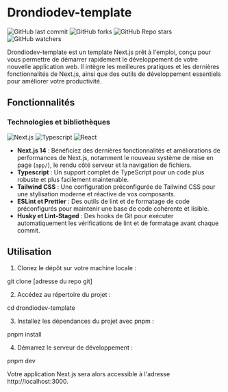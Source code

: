 # Drondiodev-template

![GitHub last commit](https://img.shields.io/github/last-commit/drondiodev/Drondiodev-template) ![GitHub forks](https://img.shields.io/github/forks/drondiodev/Drondiodev-template) ![GitHub Repo stars](https://img.shields.io/github/stars/drondiodev/Drondiodev-template) ![GitHub watchers](https://img.shields.io/github/watchers/drondiodev/Drondiodev-template)

Drondiodev-template est un template Next.js prêt à l'emploi, conçu pour vous permettre de démarrer rapidement le développement de votre nouvelle application web. Il intègre les meilleures pratiques et les dernières fonctionnalités de Next.js, ainsi que des outils de développement essentiels pour améliorer votre productivité.

## Fonctionnalités

### Technologies et bibliothèques

![Next.js](https://img.shields.io/badge/next.js-000000?style=for-the-badge&logo=nextdotjs&logoColor=white)
![Typescript](https://img.shields.io/badge/Typescript-007acc?style=for-the-badge&labelColor=black&logo=typescript&logoColor=007acc)
![React](https://img.shields.io/badge/-React-61DBFB?style=for-the-badge&labelColor=black&logo=react&logoColor=61DBFB)


- **Next.js 14** : Bénéficiez des dernières fonctionnalités et améliorations de performances de Next.js, notamment le nouveau système de mise en page (`app/`), le rendu côté serveur et la navigation de fichiers.
- **Typescript** : Un support complet de TypeScript pour un code plus robuste et plus facilement maintenable.
- **Tailwind CSS** : Une configuration préconfigurée de Tailwind CSS pour une stylisation moderne et réactive de vos composants.
- **ESLint et Prettier** : Des outils de lint et de formatage de code préconfigurés pour maintenir une base de code cohérente et lisible.
- **Husky et Lint-Staged** : Des hooks de Git pour exécuter automatiquement les vérifications de lint et de formatage avant chaque commit.

## Utilisation

1. Clonez le dépôt sur votre machine locale :

git clone [adresse du repo git]

2. Accédez au répertoire du projet :

cd drondiodev-template

3. Installez les dépendances du projet avec pnpm :

pnpm install

4. Démarrez le serveur de développement :

pnpm dev

Votre application Next.js sera alors accessible à l'adresse http://localhost:3000.
